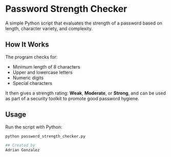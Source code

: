 # Password Strength Checker

A simple Python script that evaluates the strength of a password based on length, character variety, and complexity.

## How It Works
The program checks for:
- Minimum length of 8 characters
- Upper and lowercase letters
- Numeric digits
- Special characters

It then gives a strength rating: **Weak**, **Moderate**, or **Strong**, and can be used as part of a security toolkit to promote good password hygiene.

## Usage
Run the script with Python:

```bash
python password_strength_checker.py

## Created by  
Adrian Gonzalez
